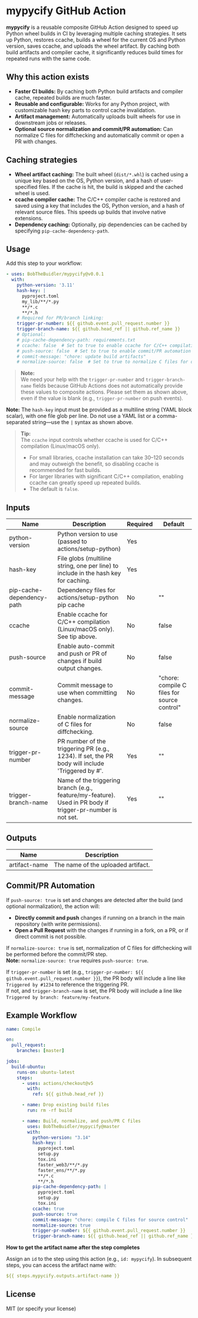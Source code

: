# mypycify GitHub Action

**mypycify** is a reusable composite GitHub Action designed to speed up Python wheel builds in CI by leveraging multiple caching strategies. It sets up Python, restores ccache, builds a wheel for the current OS and Python version, saves ccache, and uploads the wheel artifact. By caching both build artifacts and compiler cache, it significantly reduces build times for repeated runs with the same code.

## Why this action exists

- **Faster CI builds:** By caching both Python build artifacts and compiler cache, repeated builds are much faster.
- **Reusable and configurable:** Works for any Python project, with customizable hash key parts to control cache invalidation.
- **Artifact management:** Automatically uploads built wheels for use in downstream jobs or releases.
- **Optional source normalization and commit/PR automation:** Can normalize C files for diffchecking and automatically commit or open a PR with changes.

## Caching strategies

- **Wheel artifact caching:** The built wheel (`dist/*.whl`) is cached using a unique key based on the OS, Python version, and a hash of user-specified files. If the cache is hit, the build is skipped and the cached wheel is used.
- **ccache compiler cache:** The C/C++ compiler cache is restored and saved using a key that includes the OS, Python version, and a hash of relevant source files. This speeds up builds that involve native extensions.
- **Dependency caching:** Optionally, pip dependencies can be cached by specifying `pip-cache-dependency-path`.

## Usage

Add this step to your workflow:

```yaml
- uses: BobTheBuidler/mypycify@v0.0.1
  with:
    python-version: '3.11'
    hash-key: |
      pyproject.toml
      my_lib/**/*.py
      **/*.c
      **/*.h
    # Required for PR/branch linking:
    trigger-pr-number: ${{ github.event.pull_request.number }}
    trigger-branch-name: ${{ github.head_ref || github.ref_name }}
    # Optional:
    # pip-cache-dependency-path: requirements.txt
    # ccache: false  # Set to true to enable ccache for C/C++ compilation
    # push-source: false  # Set to true to enable commit/PR automation
    # commit-message: "chore: update build artifacts"
    # normalize-source: false  # Set to true to normalize C files for diffchecking
```

> **Note:**  
> We need your help with the `trigger-pr-number` and `trigger-branch-name` fields because GitHub Actions does not automatically provide these values to composite actions. Please set them as shown above, even if the value is blank (e.g., `trigger-pr-number` on push events).

**Note:** The `hash-key` input must be provided as a multiline string (YAML block scalar), with one file glob per line. Do not use a YAML list or a comma-separated string—use the `|` syntax as shown above.

> **Tip:**  
> The `ccache` input controls whether ccache is used for C/C++ compilation (Linux/macOS only).  
> - For small libraries, ccache installation can take 30–120 seconds and may outweigh the benefit, so disabling ccache is recommended for fast builds.  
> - For larger libraries with significant C/C++ compilation, enabling ccache can greatly speed up repeated builds.  
> - The default is `false`.

## Inputs

| Name              | Description                                                                 | Required | Default |
|-------------------|-----------------------------------------------------------------------------|----------|---------|
| python-version    | Python version to use (passed to actions/setup-python)                      | Yes      |         |
| hash-key          | File globs (multiline string, one per line) to include in the hash key for caching. | Yes      |         |
| pip-cache-dependency-path | Dependency files for actions/setup-python pip cache                 | No       | ""      |
| ccache            | Enable ccache for C/C++ compilation (Linux/macOS only). See tip above.      | No       | false   |
| push-source       | Enable auto-commit and push or PR of changes if build output changes.       | No       | false   |
| commit-message    | Commit message to use when committing changes.                              | No       | "chore: compile C files for source control" |
| normalize-source  | Enable normalization of C files for diffchecking.                           | No       | false   |
| trigger-pr-number | PR number of the triggering PR (e.g., 1234). If set, the PR body will include 'Triggered by #<number>'. | Yes | "" |
| trigger-branch-name | Name of the triggering branch (e.g., feature/my-feature). Used in PR body if trigger-pr-number is not set. | Yes | "" |

## Outputs

| Name          | Description                        |
|---------------|------------------------------------|
| artifact-name | The name of the uploaded artifact.  |

## Commit/PR Automation

If `push-source: true` is set and changes are detected after the build (and optional normalization), the action will:
- **Directly commit and push** changes if running on a branch in the main repository (with write permissions).
- **Open a Pull Request** with the changes if running in a fork, on a PR, or if direct commit is not possible.

If `normalize-source: true` is set, normalization of C files for diffchecking will be performed before the commit/PR step.  
**Note:** `normalize-source: true` requires `push-source: true`.

If `trigger-pr-number` is set (e.g., `trigger-pr-number: ${{ github.event.pull_request.number }}`), the PR body will include a line like `Triggered by #1234` to reference the triggering PR.  
If not, and `trigger-branch-name` is set, the PR body will include a line like `Triggered by branch: feature/my-feature`.

## Example Workflow

```yaml
name: Compile

on:
  pull_request:
    branches: [master]

jobs:
  build-ubuntu:
    runs-on: ubuntu-latest
    steps:
      - uses: actions/checkout@v5
        with:
          ref: ${{ github.head_ref }}

      - name: Drop existing build files
        run: rm -rf build

      - name: Build, normalize, and push/PR C files
        uses: BobTheBuidler/mypycify@master
        with:
          python-version: "3.14"
          hash-key: |
            pyproject.toml
            setup.py
            tox.ini
            faster_web3/**/*.py
            faster_ens/**/*.py
            **/*.c
            **/*.h
          pip-cache-dependency-path: |
            pyproject.toml
            setup.py
            tox.ini
          ccache: true
          push-source: true
          commit-message: "chore: compile C files for source control"
          normalize-source: true
          trigger-pr-number: ${{ github.event.pull_request.number }}
          trigger-branch-name: ${{ github.head_ref || github.ref_name }}
```

**How to get the artifact name after the step completes**

Assign an `id` to the step using this action (e.g., `id: mypycify`). In subsequent steps, you can access the artifact name with:

```yaml
${{ steps.mypycify.outputs.artifact-name }}
```

## License

MIT (or specify your license)
